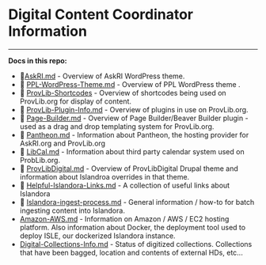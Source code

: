 # Digital Content Coordinator Information
---

**Docs in this repo:**

* :link:[AskRI.md](https://github.com/JohnProvidence/Digital-Content-Coordinator-Documentation/blob/master/AskRI.md) - Overview of AskRI WordPress theme.
* :link: [PPL-WordPress-Theme.md](https://github.com/JohnProvidence/Digital-Content-Coordinator-Documentation/blob/master/PPL-WordPress-Theme.md) - Overview of PPL WordPress theme .
* :link: [ProvLib-Shortcodes](https://github.com/JohnProvidence/Digital-Content-Coordinator-Documentation/blob/master/ProvLib-Shortcodes.md) - Overview of shortcodes being used on ProvLib.org for display of content.
* :link: [ProvLib-Plugin-Info.md](https://github.com/JohnProvidence/Digital-Content-Coordinator-Documentation/blob/master/ProvLib-Plugin-Info.md) - Overview of plugins in use on ProvLib.org.
* :link: [Page-Builder.md](https://github.com/JohnProvidence/Digital-Content-Coordinator-Documentation/blob/master/Page-Builder.md) - Overview of Page Builder/Beaver Builder plugin - used as a drag and drop templating system for ProvLib.org.
* :link: [Pantheon.md](https://github.com/JohnProvidence/Digital-Content-Coordinator-Documentation/blob/master/Pantheon.md) - Information about Pantheon, the hosting provider for AskRI.org and ProvLib.org
* :link: [LibCal.md](https://github.com/JohnProvidence/Digital-Content-Coordinator-Documentation/blob/master/LibCal.md) - Information about third party calendar system used on ProbLib.org.
* :link: [ProvLibDigital.md](https://github.com/JohnProvidence/Digital-Content-Coordinator-Documentation/blob/master/Islandora-and-ISLE.md) - Overview of ProvLibDigital Drupal theme and information about Islandroa overrides in that theme.
* :link: [Helpful-Islandora-Links.md](https://github.com/JohnProvidence/Digital-Content-Coordinator-Documentation/blob/master/Helpful-Islandora-Links.md) - A collection of useful links about Islandora
* :link: [Islandora-ingest-process.md](https://github.com/JohnProvidence/Digital-Content-Coordinator-Documentation/blob/master/Islandora-ingest-process.md) - General information / how-to for batch ingesting content into Islandora.
* [Amazon-AWS.md](https://github.com/JohnProvidence/Digital-Content-Coordinator-Documentation/blob/master/Amazon-AWS.md) - Information on Amazon / AWS / EC2 hosting platform. Also information about Docker, the deployment tool used to deploy ISLE, our dockerized Islandora instance.
* [Digital-Collections-Info.md](https://github.com/JohnProvidence/Digital-Content-Coordinator-Documentation/blob/master/Digital-Collections-Info.md) - Status of digitized collections. Collections that have been bagged, location and contents of external HDs, etc...

